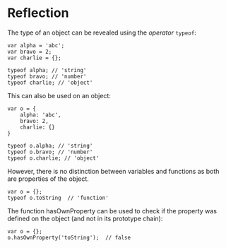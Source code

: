 

# Reflection

The type of an object can be revealed using the _operator_ `typeof`:

```
var alpha = 'abc';
var bravo = 2;
var charlie = {};

typeof alpha; // 'string'
typeof bravo; // 'number'
typeof charlie; // 'object'
```

This can also be used on an object:

```
var o = {
    alpha: 'abc',
    bravo: 2,
    charlie: {}
}

typeof o.alpha; // 'string'
typeof o.bravo; // 'number'
typeof o.charlie; // 'object'
```

However, there is no distinction between variables and functions as both are properties of the object.

```
var o = {};
typeof o.toString  // 'function'
```

The function hasOwnProperty can be used to check if the property was defined on the object \(and not in its prototype chain\):

```
var o = {};
o.hasOwnProperty('toString');  // false
```



